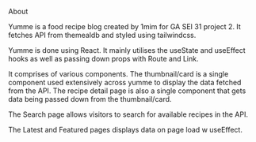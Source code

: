 About

Yumme is a food recipe blog created by 1mim for GA SEI 31 project 2. It fetches API from themealdb and styled using tailwindcss.

Yumme is done using React. It mainly utilises the useState and useEffect hooks as well as passing down props with Route and Link.

It comprises of various components. The thumbnail/card is a single component used extensively across yumme to display the data fetched from the API. The recipe detail page is also a single component that gets data being passed down from the thumbnail/card.

The Search page allows visitors to search for available recipes in the API.

The Latest and Featured pages displays data on page load w useEffect.
